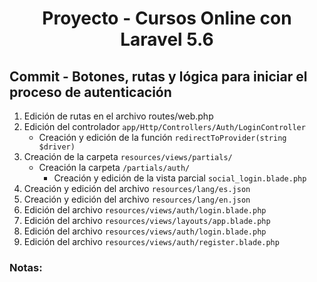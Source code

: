
<!-- Title -->
<h1 align="center">Proyecto - Cursos Online con Laravel 5.6</h1>
<!-- End Title -->

<!-- Commit name -->
<h2>Commit - <strong>Botones, rutas y lógica para iniciar el proceso de autenticación</strong></h2>
<!-- End Commit name -->

<!-- Commit instructions -->
  <ol>
    <li>Edición de rutas en el archivo routes/web.php</li>
    <li>
      Edición del controlador <code>app/Http/Controllers/Auth/LoginController</code>
      <ul>
        <li>Creación y edición de la función <code>redirectToProvider(string $driver)</code></li>
      </ul>
    </li>
    <li>
      Creación de la carpeta <code>resources/views/partials/</code>
      <ul>
        <li>
          Creación la carpeta <code>/partials/auth/</code>
          <ul>
            <li>Creación y edición de la vista parcial <code>social_login.blade.php</code></li>
          </ul>
        </li>
      </ul>
    </li>
    <li>Creación y edición del archivo <code>resources/lang/es.json</code></li>
    <li>Creación y edición del archivo <code>resources/lang/en.json</code></li>
    <li>Edición del archivo <code>resources/views/auth/login.blade.php</code></li>
    <li>Edición del archivo <code>resources/views/layouts/app.blade.php</code></li>
    <li>Edición del archivo <code>resources/views/auth/login.blade.php</code></li>
    <li>Edición del archivo <code>resources/views/auth/register.blade.php</code></li>
  </ol>
<!-- End Commit instructions -->
  <!-- Notes -->
  <h3>Notas:</h3>
  <ul>
   
  </ul>

  <em></em>
  <!-- End notes -->